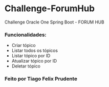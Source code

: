 # Challenge-ForumHub
Challenge Oracle One Spring Boot - FORUM HUB

### Funcionalidades:
- Criar tópico
- Listar todos os tópicos
- Listar tópico por ID
- Atualizar tópico por ID
- Deletar tópico

### Feito por Tiago Felix Prudente
